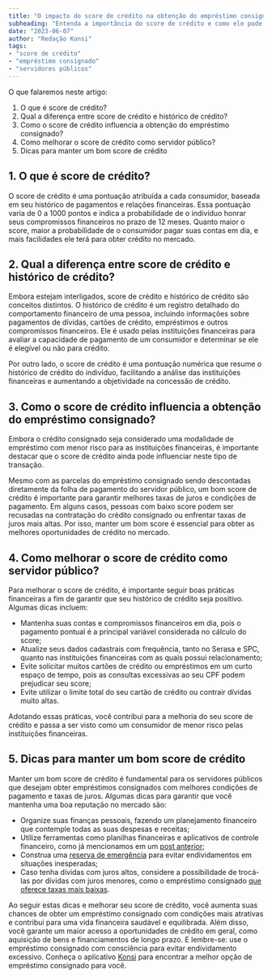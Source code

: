 ```yaml
---
title: "O impacto do score de crédito na obtenção do empréstimo consignado"
subheading: "Entenda a importância do score de crédito e como ele pode influenciar na contratação do crédito consignado para servidores públicos"
date: "2023-06-07"
author: "Redação Konsi"
tags:
- "score de crédito"
- "empréstimo consignado"
- "servidores públicos"
---
```


O que falaremos neste artigo:

1. O que é score de crédito?
2. Qual a diferença entre score de crédito e histórico de crédito?
3. Como o score de crédito influencia a obtenção do empréstimo consignado?
4. Como melhorar o score de crédito como servidor público?
5. Dicas para manter um bom score de crédito


## 1. O que é score de crédito?

O score de crédito é uma pontuação atribuída a cada consumidor, baseada em seu histórico de pagamentos e relações financeiras. Essa pontuação varia de 0 a 1000 pontos e indica a probabilidade de o indivíduo honrar seus compromissos financeiros no prazo de 12 meses. Quanto maior o score, maior a probabilidade de o consumidor pagar suas contas em dia, e mais facilidades ele terá para obter crédito no mercado. 

## 2. Qual a diferença entre score de crédito e histórico de crédito?

Embora estejam interligados, score de crédito e histórico de crédito são conceitos distintos. O histórico de crédito é um registro detalhado do comportamento financeiro de uma pessoa, incluindo informações sobre pagamentos de dívidas, cartões de crédito, empréstimos e outros compromissos financeiros. Ele é usado pelas instituições financeiras para avaliar a capacidade de pagamento de um consumidor e determinar se ele é elegível ou não para crédito.

Por outro lado, o score de crédito é uma pontuação numérica que resume o histórico de crédito do indivíduo, facilitando a análise das instituições financeiras e aumentando a objetividade na concessão de crédito. 

## 3. Como o score de crédito influencia a obtenção do empréstimo consignado?

Embora o crédito consignado seja considerado uma modalidade de empréstimo com menor risco para as instituições financeiras, é importante destacar que o score de crédito ainda pode influenciar neste tipo de transação. 

Mesmo com as parcelas do empréstimo consignado sendo descontadas diretamente da folha de pagamento do servidor público, um bom score de crédito é importante para garantir melhores taxas de juros e condições de pagamento. Em alguns casos, pessoas com baixo score podem ser recusadas na contratação do crédito consignado ou enfrentar taxas de juros mais altas. Por isso, manter um bom score é essencial para obter as melhores oportunidades de crédito no mercado. 

## 4. Como melhorar o score de crédito como servidor público?

Para melhorar o score de crédito, é importante seguir boas práticas financeiras a fim de garantir que seu histórico de crédito seja positivo. Algumas dicas incluem:

- Mantenha suas contas e compromissos financeiros em dia, pois o pagamento pontual é a principal variável considerada no cálculo do score;
- Atualize seus dados cadastrais com frequência, tanto no Serasa e SPC, quanto nas instituições financeiras com as quais possui relacionamento;
- Evite solicitar muitos cartões de crédito ou empréstimos em um curto espaço de tempo, pois as consultas excessivas ao seu CPF podem prejudicar seu score;
- Evite utilizar o limite total do seu cartão de crédito ou contrair dívidas muito altas.

Adotando essas práticas, você contribui para a melhoria do seu score de crédito e passa a ser visto como um consumidor de menor risco pelas instituições financeiras. 

## 5. Dicas para manter um bom score de crédito

Manter um bom score de crédito é fundamental para os servidores públicos que desejam obter empréstimos consignados com melhores condições de pagamento e taxas de juros. Algumas dicas para garantir que você mantenha uma boa reputação no mercado são:

- Organize suas finanças pessoais, fazendo um planejamento financeiro que contemple todas as suas despesas e receitas;
- Utilize ferramentas como planilhas financeiras e aplicativos de controle financeiro, como já mencionamos em um [post anterior](aplicativo-de-controle-financeiro-confira-otimas-opcoes.md);
- Construa uma [reserva de emergência](a-importncia-da-reserva-de-emergncia-e-como-constru-la-com-inteligncia-financeira.md) para evitar endividamentos em situações inesperadas;
- Caso tenha dívidas com juros altos, considere a possibilidade de trocá-las por dívidas com juros menores, como o empréstimo consignado [que oferece taxas mais baixas](7-dicas-para-conseguir-a-menor-taxa-de-juros-no-consignado.md).

Ao seguir estas dicas e melhorar seu score de crédito, você aumenta suas chances de obter um empréstimo consignado com condições mais atrativas e contribui para uma vida financeira saudável e equilibrada. Além disso, você garante um maior acesso a oportunidades de crédito em geral, como aquisição de bens e financiamentos de longo prazo. E lembre-se: use o empréstimo consignado com consciência para evitar endividamento excessivo. Conheça o aplicativo [Konsi](https://konsi.com.br) para encontrar a melhor opção de empréstimo consignado para você.
